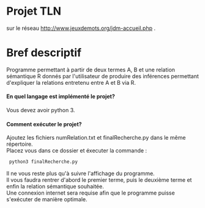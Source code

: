 # Projet TLN 

sur le réseau http://www.jeuxdemots.org/jdm-accueil.php .     

# Bref descriptif 

Programme permettant à partir de deux termes A, B et une relation sémantique R  donnés par l'utilisateur de produire des inférences permettant d'expliquer la relations entretenu entre A et B  via R.    








#### En quel langage est implémenté le projet?

Vous devez avoir python 3.




#### Comment exécuter le projet?
Ajoutez les fichiers numRelation.txt et finalRecherche.py dans le même répertoire.  
Placez vous dans ce dossier et éxecuter la commande :
```Bash
 python3 finalRecherche.py 
```

Il ne vous reste plus qu'à suivre l'affichage du programme.  
Il vous faudra rentrer d'abord le premier terme, puis le deuxième terme et enfin la relation sémantique souhaitée.   
Une connexion internet sera requise afin que le programme puisse s'exécuter de manière optimale. 


